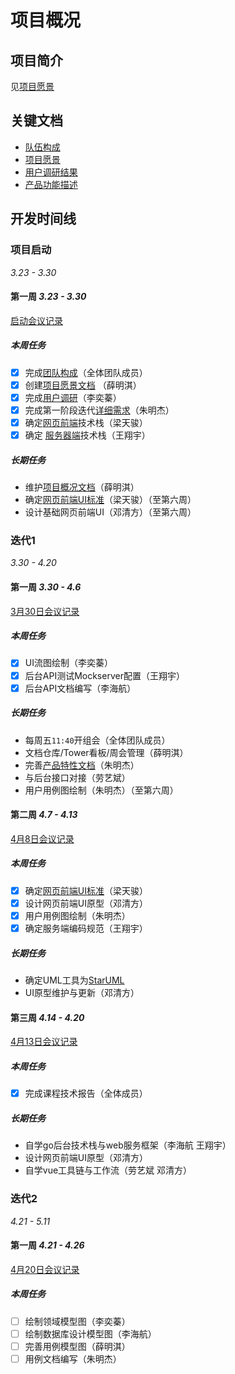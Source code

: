 # 项目概况

## 项目简介

见[项目愿景](./vision.md)

## 关键文档

- [队伍构成](./team-profile.md)
- [项目愿景](./vision.md)
- [用户调研结果](./investigation.md)
- [产品功能描述](./product.md)

## 开发时间线

### 项目启动

_3.23 - 3.30_

#### 第一周 _3.23 - 3.30_

[启动会议记录](../meeting-mind-graphs/3-23-2018-inception.pdf)

##### 本周任务

- [x] 完成[团队构成](./team-profile.md)（全体团队成员）
- [x] 创建[项目愿景文档](./vision.md) （薛明淇）
- [x] 完成[用户调研](./investigation.md)（李奕蓁）
- [x] 完成第一阶段迭代[详细需求](./product.md)（朱明杰） 
- [x] 确定[网页前端](../technical-docs/web-frontend-tech-stack.md)技术栈（梁天骏）
- [x] 确定 [服务器端](../technical-docs/backend-tech-stack.md)技术栈（王翔宇）

##### 长期任务

- 维护[项目概况文档](#项目概况)（薛明淇）
- 确定[网页前端UI标准](../technical-docs/web-ui-standard.md)（梁天骏）（至第六周）
- 设计基础网页前端UI（邓清方）（至第六周）

### 迭代1

_3.30 - 4.20_

#### 第一周 _3.30 - 4.6_

[3月30日会议记录](../meeting-mind-graphs/3-30-2018-iteration-1.pdf)

##### 本周任务

- [x] UI流图绘制（李奕蓁）
- [x] 后台API测试Mockserver配置（王翔宇）
- [x] 后台API文档编写（李海航）

##### 长期任务

- 每周五`11:40`开组会（全体团队成员）
- 文档仓库/Tower看板/周会管理（薛明淇）
- 完善[产品特性文档](./product.md)（朱明杰）
- 与后台接口对接（劳艺斌）
- 用户用例图绘制（朱明杰）（至第六周）

#### 第二周 _4.7 - 4.13_

[4月8日会议记录](../meeting-mind-graphs/4-8-2018-iteration-1.pdf)

##### 本周任务

- [x] 确定[网页前端UI标准](../technical-docs/web-ui-standard.md)（梁天骏）
- [x] 设计网页前端UI原型（邓清方）
- [x] 用户用例图绘制（朱明杰）
- [x] 确定服务端编码规范（王翔宇）

##### 长期任务

- 确定UML工具为[StarUML](http://staruml.io/)
- UI原型维护与更新（邓清方）

#### 第三周 _4.14 - 4.20_

[4月13日会议记录](../meeting-mind-graphs/4-13-2018-iteration-1.pdf)

##### 本周任务

- [x] 完成课程技术报告（全体成员）

##### 长期任务

- 自学go后台技术栈与web服务框架（李海航 王翔宇）
- 设计网页前端UI原型（邓清方）
- 自学vue工具链与工作流（劳艺斌 邓清方）

### 迭代2

_4.21 - 5.11_

#### 第一周 _4.21 - 4.26_

[4月20日会议记录](../meeting-mind-graphs/4-20-2018-iteration-2.pdf)

##### 本周任务

- [ ] 绘制领域模型图（李奕蓁）
- [ ] 绘制数据库设计模型图（李海航）
- [ ] 完善用例模型图（薛明淇）
- [ ] 用例文档编写（朱明杰）
